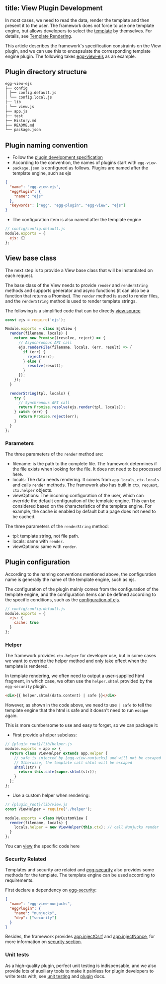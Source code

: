 title: View Plugin Development
---

In most cases, we need to read the data, render the template and then present it to the user. The framework does not force to use one template engine, but allows developers to select the [template](../core/view.md) by themselves. For details, see [Template Rendering](../core/view.md).

This article describes the framework's specification constraints on the View plugin, and we can use this to encapsulate the corresponding template engine plugin. The following takes [egg-view-ejs] as an example.

## Plugin directory structure

```bash
egg-view-ejs
├── config
│ ├── config.default.js
│ └── config.local.js
├── lib
│ └── view.js
├── app.js
├── test
├── History.md
├── README.md
└── package.json
```

## Plugin naming convention

* Follow the [plugin development specification](./plugin.md)
* According to the convention, the names of plugins start with `egg-view-`
* `package.json` is configured as follows. Plugins are named after the template engine, such as ejs

```json
{
  "name": "egg-view-ejs",
  "eggPlugin": {
    "name": "ejs"
  },
  "keywords": ["egg", "egg-plugin", "egg-view", "ejs"]
}
```

* The configuration item is also named after the template engine

```js
// config/config.default.js
module.exports = {
  ejs: {}
};
```

## View base class

The next step is to provide a View base class that will be instantiated on each request.

The base class of the View needs to provide `render` and `renderString` methods and supports generator and async functions (it can also be a function that returns a Promise). The `render` method is used to render files, and the `renderString` method is used to render template strings.

The following is a simplified code that can be directly [view source](https://github.com/eggjs/egg-view-ejs/blob/master/lib/view.js)

```js
const ejs = require('ejs');

Mmdule.exports = class EjsView {
  render(filename, locals) {
    return new Promise((resolve, reject) => {
      // Asynchronous API call
      ejs.renderFile(filename, locals, (err, result) => {
        if (err) {
          reject(err);
        } else {
          resolve(result);
        }
      });
    });
  }

  renderString(tpl, locals) {
    try {
      // Synchronous API call
      return Promise.resolve(ejs.render(tpl, locals));
    } catch (err) {
      return Promise.reject(err);
    }
  }
};
```

### Parameters

The three parameters of the `render` method are:

* filename: is the path to the complete file. The framework determines if the file exists when looking for the file. It does not need to be processed here.
* locals: The data needs rendering. It comes from `app.locals`, `ctx.locals` and calls `render` methods. The framework also has built in `ctx`, `request`, `ctx.helper` objects.
* viewOptions: The incoming configuration of the user, which can override the default configuration of the template engine. This can be considered based on the characteristics of the template engine. For example, the cache is enabled by default but a page does not need to be cached.

The three parameters of the `renderString` method:

* tpl: template string, not file path.
* locals: same with `render`.
* viewOptions: same with `render`.

## Plugin configuration

According to the naming conventions mentioned above, the configuration name is generally the name of the template engine, such as ejs.

The configuration of the plugin mainly comes from the configuration of the template engine, and the configuration items can be defined according to the specific conditions, such as the [configuration of ejs](https://github.com/mde/ejs#options).

```js
// config/config.default.js
module.exports = {
  ejs: {
    cache: true
  }
};
```

### Helper

The framework provides `ctx.helper` for developer use, but in some cases we want to override the helper method and only take effect when the template is rendered.

In template rendering, we often need to output a user-supplied html fragment, in which case, we often use the `helper.shtml` provided by the `egg-security` plugin.

```html
<div>{{ helper.shtml(data.content) | safe }}</div>
```

However, as shown in the code above, we need to use `| safe` to tell the template engine that the html is safe and it doesn't need to run `escape` again.

This is more cumbersome to use and easy to forget, so we can package it:

- First provide a helper subclass:

```js
// {plugin_root}/lib/helper.js
module.exports = app => {
  return class ViewHelper extends app.Helper {
    // safe is injected by [egg-view-nunjucks] and will not be escaped during rendering.
    // Otherwise, the template call shtml will be escaped
    shtml(str) {
      return this.safe(super.shtml(str));
    }
  };
};
```

- Use a custom helper when rendering:

```js
// {plugin_root}/lib/view.js
const ViewHelper = require('./helper');

module.exports = class MyCustomView {
  render(filename, locals) {
    locals.helper = new ViewHelper(this.ctx); // call Nunjucks render
  }
};
```

You can [view](https://github.com/eggjs/egg-view-nunjucks/blob/2ee5ee992cfd95bc0bb5b822fbd72a6778edb118/lib/view.js#L11) the specific code here

### Security Related

Templates and security are related and [egg-security] also provides some methods for the template. The template engine can be used according to requirements.

First declare a dependency on [egg-security]:

```json
{
  "name": "egg-view-nunjucks",
  "eggPlugin": {
    "name": "nunjucks",
    "dep": ["security"]
  }
}
```

Besides, the framework provides [app.injectCsrf](../core/security.md#appinjectcsrfstr) and [app.injectNonce](../core/security.md#appinjectnonncestr), for more information on [security section](../core/security.md).

### Unit tests

As a high-quality plugin, perfect unit testing is indispensable, and we also provide lots of auxiliary tools to make it painless for plugin developers to write tests with, see [unit testing](../core/unittest.md) and [plugin](./plugin.md) docs.

[egg-security]: https://github.com/eggjs/egg-security
[egg-view-nunjucks]: https://github.com/eggjs/egg-view-nunjucks
[egg-view-ejs]: https://github.com/eggjs/egg-view-ejs
